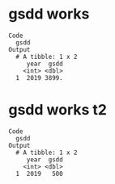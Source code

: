 # gsdd works

    Code
      gsdd
    Output
      # A tibble: 1 x 2
         year  gsdd
        <int> <dbl>
      1  2019 3899.

# gsdd works t2

    Code
      gsdd
    Output
      # A tibble: 1 x 2
         year  gsdd
        <int> <dbl>
      1  2019   500

